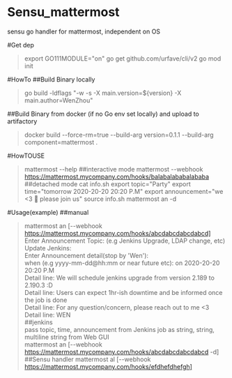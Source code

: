 # Sensu_mattermost
sensu go handler for mattermost, independent on OS

#Get dep
>export GO111MODULE="on" 
>go get github.com/urfave/cli/v2
>go mod init

#HowTo
##Build Binary locally
>go build -ldflags "-w -s -X main.version=${version} -X main.author=WenZhou"  

##Build Binary from docker (if no Go env set locally) and upload to artifactory  
>docker build --force-rm=true --build-arg version=0.1.1 --build-arg component=mattermost .


#HowTOUSE
>mattermost --help
##interactive mode
>mattermost --webhook https://mattermost.mycompany.com/hooks/balabalababalababa
##detached mode
>cat info.sh
export topic="Party"
export time="tomorrow 2020-20-20 20:20 P.M"
export announcement="we <3 :beer: please join us"
>source info.sh
>mattermost an -d


#Usage(example)
##manual
>mattermost an [--webhook https://mattermost.mycompany.com/hooks/abcdabcdabcdabcd]
Enter Announcement Topic: (e.g Jenkins Upgrade, LDAP change, etc) Update Jenkins:   
Enter Announcement detail(stop by 'Wen'):  
when (e.g yyyy-mm-dd@hh:mm or near future etc): on 2020-20-20 20:20 P.M   
    Detail line: We will schedule jenkins upgrade from version 2.189 to 2.190.3 :D  
    Detail line: Users can expect 1hr-ish downtime and be informed once the job is done   
    Detail line: For any question/concern, please reach out to me <3  
    Detail line: WEN   
##jenkins   
pass topic, time, announcement from Jenkins job as string, string, multiline string from Web GUI  
>mattermost an [--webhook https://mattermost.mycompany.com/hooks/abcdabcdabcdabcd -d]  
##Sensu handler
>mattermost al [--webhook https://mattermost.mycompany.com/hooks/efdhefdhefgh]   
